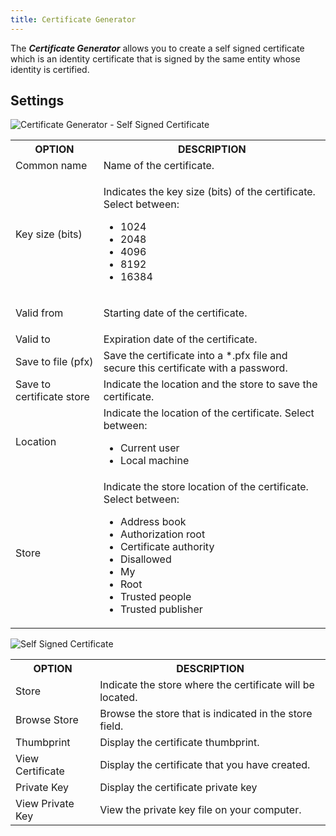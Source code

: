 ```yaml
---
title: Certificate Generator
---
```

The ***Certificate Generator*** allows you to create a self signed certificate which is an identity certificate that is signed by the same entity whose identity is certified. 

## Settings 

![Certificate Generator - Self Signed Certificate](https://webdevolutions.azureedge.net/docs/en/rdm/windows/clip10390.png) 

<table>
	<tr>
		<th>
OPTION 
		</th>
		<th>
DESCRIPTION 
		</th>
	</tr>
	<tr>
		<td>
Common name 
		</td>
		<td>
Name of the certificate. 
		</td>
	</tr>
	<tr>
		<td>
Key size (bits) 
		</td>
		<td>

Indicates the key size (bits) of the certificate. Select between: 

* 1024 
* 2048 
* 4096 
* 8192 
* 16384 
		</td>
	</tr>
	<tr>
		<td>
Valid from 
		</td>
		<td>
Starting date of the certificate. 
		</td>
	</tr>
	<tr>
		<td>
Valid to 
		</td>
		<td>
Expiration date of the certificate. 
		</td>
	</tr>
	<tr>
		<td>
Save to file (pfx) 
		</td>
		<td>
Save the certificate into a *.pfx file and secure this certificate with a password. 
		</td>
	</tr>
	<tr>
		<td>
Save to certificate store 
		</td>
		<td>
Indicate the location and the store to save the certificate. 
		</td>
	</tr>
	<tr>
		<td>
Location 
		</td>
		<td>
Indicate the location of the certificate. Select between: 

* Current user 
* Local machine 
		</td>
	</tr>
	<tr>
		<td>
Store 
		</td>
		<td>
Indicate the store location of the certificate. Select between: 

* Address book 
* Authorization root 
* Certificate authority 
* Disallowed 
* My 
* Root 
* Trusted people 
* Trusted publisher 
		</td>
	</tr>
</table>

![Self Signed Certificate](https://webdevolutions.azureedge.net/docs/en/rdm/windows/clip10391.png) 

<table>
	<tr>
		<th>
OPTION 
		</th>
		<th>
DESCRIPTION 
		</th>
	</tr>
	<tr>
		<td>
Store 
		</td>
		<td>
Indicate the store where the certificate will be located. 
		</td>
	</tr>
	<tr>
		<td>
Browse Store 
		</td>
		<td>
Browse the store that is indicated in the store field. 
		</td>
	</tr>
	<tr>
		<td>
Thumbprint 
		</td>
		<td>
Display the certificate thumbprint. 
		</td>
	</tr>
	<tr>
		<td>
View Certificate 
		</td>
		<td>
Display the certificate that you have created. 
		</td>
	</tr>
	<tr>
		<td>
Private Key 
		</td>
		<td>
Display the certificate private key 
		</td>
	</tr>
	<tr>
		<td>
View Private Key 
		</td>
		<td>
View the private key file on your computer. 
		</td>
	</tr>
</table>


